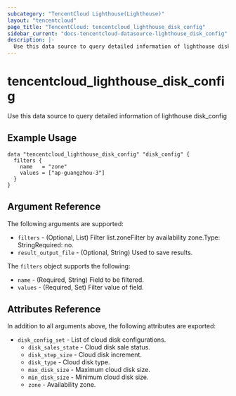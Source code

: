 ```yaml
---
subcategory: "TencentCloud Lighthouse(Lighthouse)"
layout: "tencentcloud"
page_title: "TencentCloud: tencentcloud_lighthouse_disk_config"
sidebar_current: "docs-tencentcloud-datasource-lighthouse_disk_config"
description: |-
  Use this data source to query detailed information of lighthouse disk_config
---
```


# tencentcloud_lighthouse_disk_config

Use this data source to query detailed information of lighthouse disk_config

## Example Usage

```hcl
data "tencentcloud_lighthouse_disk_config" "disk_config" {
  filters {
    name   = "zone"
    values = ["ap-guangzhou-3"]
  }
}
```

## Argument Reference

The following arguments are supported:

* `filters` - (Optional, List) Filter list.zoneFilter by availability zone.Type: StringRequired: no.
* `result_output_file` - (Optional, String) Used to save results.

The `filters` object supports the following:

* `name` - (Required, String) Field to be filtered.
* `values` - (Required, Set) Filter value of field.

## Attributes Reference

In addition to all arguments above, the following attributes are exported:

* `disk_config_set` - List of cloud disk configurations.
  * `disk_sales_state` - Cloud disk sale status.
  * `disk_step_size` - Cloud disk increment.
  * `disk_type` - Cloud disk type.
  * `max_disk_size` - Maximum cloud disk size.
  * `min_disk_size` - Minimum cloud disk size.
  * `zone` - Availability zone.


